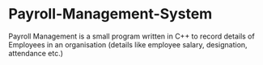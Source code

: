 # Payroll-Management-System
Payroll Management is a small program written in C++ to record details of Employees in an organisation (details like employee salary, designation, attendance etc.)
